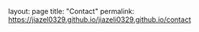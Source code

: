 layout: page
title: "Contact"
permalink: https://jiazel0329.github.io/jiazeli0329.github.io/contact
